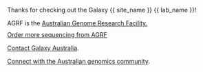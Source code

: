 Thanks for checking out the Galaxy {{ site_name }} {{ lab_name }}! 


<p>
  AGRF is the <a href="https://www.agrf.org.au/">Australian Genome Research Facility.</a>
  <br>
  <a href="https://www.agrf.org.au/contact-us-enquiry" class="btn btn-primary" style="margin-top: 10px; display: inline-block;">
  Order more sequencing from AGRF </a>

</p>


 [Contact Galaxy Australia](https://site.usegalaxy.org.au/request).

 [Connect with the Australian genomics community](https://www.biocommons.org.au/genomics-domain).





<!-- previous button styling

<style>
  .right-button {
    float: right; /* Moves button to the right */
    margin-right: 200px; /* Adds spacing from the right edge */
}
</style>


<style>
 .btn-primary {
    border: none;
    outline: none; /* Removes focus outline */
    border-radius: 8px; /* Slightly rounded corners */
    padding: 12px 16px;
    background: linear-gradient(to bottom, #64B5F6, #42A5F5); /* Light blue gradient */
    cursor: pointer;
    transition: all 0.3s ease;
    text-decoration: none;
    display: inline-block;
    text-align: center;
    color: white;
    font-weight: 500; /* Less bold font */
    box-shadow: 0 4px 6px rgba(0, 0, 0, 0.2); /* Shadow for 3D effect */
    position: relative;
}

.btn-primary:hover {
    background: linear-gradient(to bottom, #1E88E5, #1565C0); /* Darker blue gradient on hover */
}

.btn-primary:active {
    box-shadow: 0 2px 4px rgba(0, 0, 0, 0.3); /* Reduce shadow when clicked */
    transform: translateY(2px); /* Moves button slightly down */
}


</style>

-->
